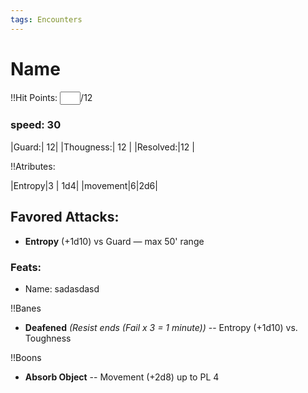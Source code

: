 ```yaml
---
tags: Encounters
---
```

# Name

!!Hit Points: <input size=1 >/12

### speed: 30

|Guard:| 12|
|Thougness:| 12 |
|Resolved:|12 |

!!Atributes:

|Entropy|3 | 1d4|
|movement|6|2d6|

## Favored Attacks:

- **Entropy** (+1d10) vs Guard — max 50' range


### Feats:

- Name: sadasdasd

!!Banes 

- **Deafened** _(Resist ends (Fail x 3 = 1 minute))_
  -- Entropy (+1d10) vs. Toughness

!!Boons
- **Absorb Object** 
-- Movement (+2d8) up to PL 4


